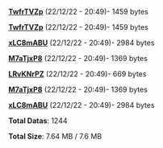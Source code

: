 [**TwfrTVZp**](/data/TwfrTVZp.txt) (22/12/22 - 20:49)- 1459 bytes

[**TwfrTVZp**](/data/TwfrTVZp.txt) (22/12/22 - 20:49)- 1459 bytes

[**xLC8mABU**](/data/xLC8mABU.txt) (22/12/22 - 20:49)- 2984 bytes

[**M7aTjxP8**](/data/M7aTjxP8.txt) (22/12/22 - 20:49)- 1369 bytes

[**LRvKNrPZ**](/data/LRvKNrPZ.txt) (22/12/22 - 20:49)- 669 bytes

[**M7aTjxP8**](/data/M7aTjxP8.txt) (22/12/22 - 20:49)- 1369 bytes

[**xLC8mABU**](/data/xLC8mABU.txt) (22/12/22 - 20:49)- 2984 bytes

**Total Datas**: 1244

**Total Size**: 7.64 MB / 7.6 MB